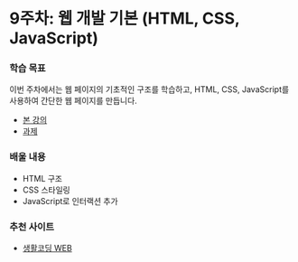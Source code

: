 # 9주차: 웹 개발 기본 (HTML, CSS, JavaScript)

### 학습 목표
이번 주차에서는 웹 페이지의 기초적인 구조를 학습하고, HTML, CSS, JavaScript를 사용하여 간단한 웹 페이지를 만듭니다.

- [본 강의](./lesson.md)
- [과제](./homework.md)

### 배울 내용
- HTML 구조
- CSS 스타일링
- JavaScript로 인터랙션 추가

### 추천 사이트
- [생활코딩 WEB](https://opentutorials.org/course/3083)
